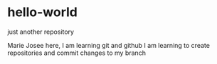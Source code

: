 # hello-world
just another repository

Marie Josee here, I am learning git and github 
I am learning to create repositories and commit changes to my branch
